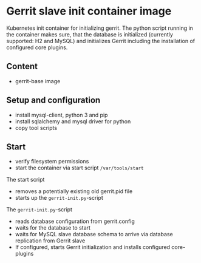 # Gerrit slave init container image

Kubernetes init container for initializing gerrit. The python script running in
the container makes sure, that the database is initialized (currently supported:
H2 and MySQL) and initializes Gerrit including the installation of configured
core plugins.

## Content

* gerrit-base image

## Setup and configuration

* install mysql-client, python 3 and pip
* install sqlalchemy and mysql driver for python
* copy tool scripts

## Start

* verify filesystem permissions
* start the container via start script `/var/tools/start`

The start script

* removes a potentially existing old gerrit.pid file
* starts up the `gerrit-init.py`-script

The `gerrit-init.py`-script

* reads database configuration from gerrit.config
* waits for the database to start
* waits for MySQL slave database schema to arrive via database replication from
 Gerrit slave
* If configured, starts Gerrit initialization and installs configured core-plugins